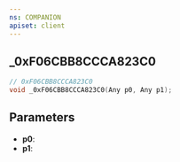 ```yaml
---
ns: COMPANION
apiset: client
---
```

## _0xF06CBB8CCCA823C0

```c
// 0xF06CBB8CCCA823C0
void _0xF06CBB8CCCA823C0(Any p0, Any p1);
```


## Parameters
* **p0**:
* **p1**: